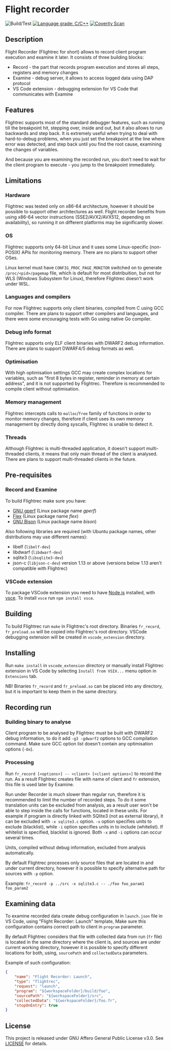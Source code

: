 # Flight recorder

![Build/Test](https://github.com/qrdl/flightrec/workflows/Build/Test/badge.svg?branch=master)
[![Language grade: C/C++](https://img.shields.io/lgtm/grade/cpp/g/qrdl/flightrec.svg?logo=lgtm&logoWidth=18)](https://lgtm.com/projects/g/qrdl/flightrec/context:cpp)
[![Coverity Scan](https://scan.coverity.com/projects/20876/badge.svg)](https://scan.coverity.com/projects/qrdl-flightrec)

## Description
Flight Recorder (Flightrec for short) allows to record client program execution and examine it later. It consists of three building blocks:
* Record - the part that records program execution and stores all steps, registers and memory changes
* Examine - debug server, it allows to access logged data using DAP protocol
* VS Code extension - debugging extension for VS Code that communicates with Examine

## Features
Flightrec supports most of the standard debugger features, such as running till the breakpoint hit, stepping over, inside and out, but it also allows to run backwards and step back. It is extremely useful when trying to deal with hard-to-debug problems, when you just set the breakpoint at the line where error was detected, and step back until you find the root cause, examining the changes of variables.

And because you are examining the recorded run, you don't need to wait for the client program to execute - you jump to the breakpoint immediately.

## Limitations

### Hardware
Flightrec was tested only on x86-64 architecture, however it should be possible to support other architectures as well. Flight recorder benefits from using x86-64 vector instructions (SSE2/AVX2/AVX512, depending on availability), so running it on different platforms may be significantly slower.

### OS
Flightrec supports only 64-bit Linux and it uses some Linux-specific (non-POSIX) APIs for monitoring memory. There are no plans to support other OSes.

Linux kernel must have `CONFIG_PROC_PAGE_MONITOR` switched on to generate `/proc/<pid>/pagemap` file, which is default for most distribuition, but not for WLS (Windows Subsystem for Linux), therefore Flightrec doesn't work under WSL.

### Languages and compilers
For now Flightrec supports only client binaries, compiled from C using GCC compiler. There are plans to support other compilers and languages, and there were some encouraging tests with Go using native Go compiler.

### Debug info format
Flightrec supports only ELF client binaries with DWARF2 debug information. There are plans to support DWARF4/5 debug formats as well.

### Optimisation
With high optimisation settings GCC may create complex locations for variables, such as "first 8 bytes in register, reminder in memory at certain address", and it is not supported by Flightrec.
Therefore is recommended to compile client without optimisation.

### Memory management
Flightrec intercepts calls to `malloc`/`free` family of functions in order to monitor memory changes, therefore if client uses its own memory management by directly doing syscalls, Flightrec is unable to detect it.

### Threads
Although Flightrec is multi-threaded application, it doesn't support multi-threaded clients, it means that only main thread of the client is analysed. There are plans to support multi-threaded clients in the future.

## Pre-requisites

### Record and Examine
To build Flightrec make sure you have:
* [GNU gperf](https://www.gnu.org/software/gperf/) (Linux package name _gperf_)
* [Flex](https://github.com/westes/flex) (Linux package name _flex_)
* [GNU Bison](https://www.gnu.org/software/bison/) (Linux package name _bison_)

Also following libraries are required (with Ubuntu package names, other distributions may use different names):
* libelf (`libelf-dev`)
* libdwarf (`libdwarf-dev`)
* sqlite3 (`libsqlite3-dev`)
* json-c (`libjson-c-dev`) version 1.13 or above (versions below 1.13 aren't compatible with Flightrec)

### VSCode extension
To package VSCode extension you need to have [Node.js](https://nodejs.org/) installed, with [vsce](https://github.com/microsoft/vscode-vsce).
To install `vsce` run `npm install vsce`.

## Building
To build Flightrec run `make` in Flightrec's root directory. Binaries `fr_record`, `fr_preload.so` will be copied into Flightrec's root directory. VSCode debugging extension will be created in `vscode_extension` directory.

## Installing
Run `make install` in `vscode_extension` directory or manually install Flightrec extension in VS Code by selecting `Install from VSIX...` menu option in `Extensions` tab.

NB! Binaries `fr_record` and `fr_preload.so` can be placed into any directory, but it is important to keep them in the same directory.

## Recording run

### Building binary to analyse
Client program to be analysed by Flightrec must be built with DWARF2 debug information, to do it add `-g3 -gdwarf2` options to GCC compilation command. Make sure GCC option list doesn't contain any optimisation options (`-Ox`).

### Processing
Run `fr_record [<options>] -- <client> [<client options>]` to record the run. As a result Flightrec creates file with name of client and `fr` extension, this file is used later by Examine.

Run under Recorder is much slower than regular run, therefore it is recommended to limit the number of recorded steps. To do it some translation units can be excluded from analysis, as a result user won't be able to step inside the calls for functions, located in these units. For example if program is directly linked with SQlite3 (not as external library), it can be excluded with `-x sqlite3.c` option. `-x` option specifies units to exclude (blacklist), while `-i` option specifies units in to include (whitelist). If whitelist is specified, blacklist is ignored. Both `-x` and `-i` options can occur several times.

Units, compiled without debug information, excluded from analysis automatically.

By default Flightrec processes only source files that are located in and under current directory, however it is possible to specify alternative path for sources with `-p` option.

Example:
`fr_record -p ../src -x sqlite3.c -- ./foo foo_param1 foo_param2`

## Examining data
To examine recorded data create debug configuration in `launch.json` file in VS Code, using "Flight Recorder: Launch" template, Make sure this configuration contains correct path to client in `program` parameter.

By default Flightrec considers that file with collected data from run (`fr` file) is located in the same directory where the client is, and sources are under current working directory, however it is possible to specify different locations for both, using, `sourcePath` and `collectedData` parameters.

Example of such configuration:
```json
{
    "name": "Flight Recorder: Launch",
    "type": "flightrec",
    "request": "launch",
    "program": "${workspaceFolder}/build/foo",
    "sourcePath": "${workspaceFolder}/src",
    "collectedData": "${workspaceFolder}/foo.fr",
    "stopOnEntry": true
}
```

## License
This project is released under GNU Affero General Public License v3.0. See [LICENSE](LICENSE) for details.
